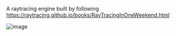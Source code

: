 A raytracing engine built by following https://raytracing.github.io/books/RayTracingInOneWeekend.html

![image](https://github.com/user-attachments/assets/dc198ebb-ccfd-4afa-b616-06a8e3c70f3b)

